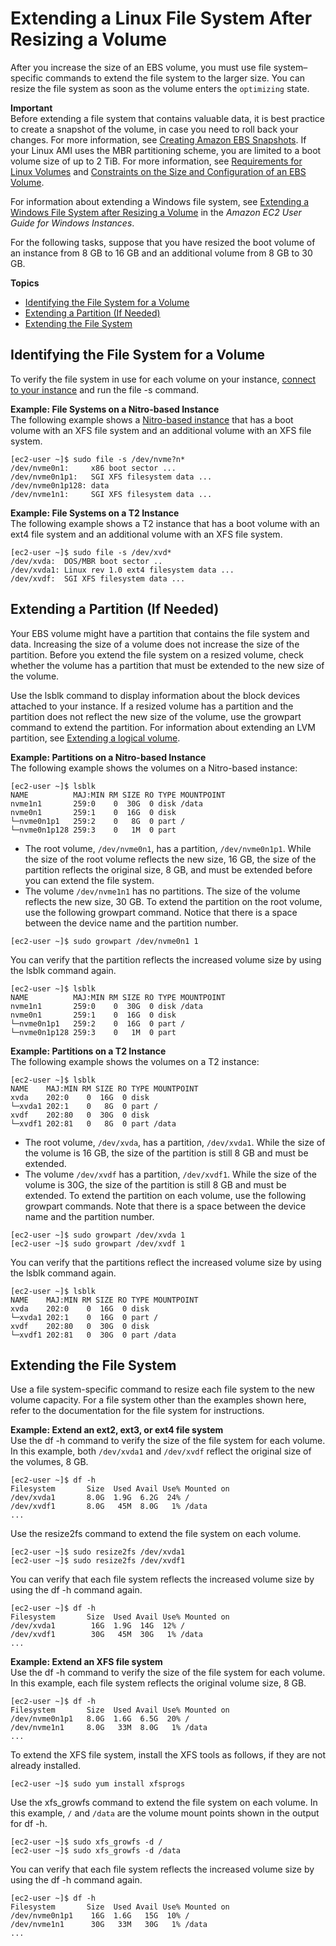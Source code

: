 # Extending a Linux File System After Resizing a Volume<a name="recognize-expanded-volume-linux"></a>

After you increase the size of an EBS volume, you must use file system–specific commands to extend the file system to the larger size\. You can resize the file system as soon as the volume enters the `optimizing` state\.

**Important**  
Before extending a file system that contains valuable data, it is best practice to create a snapshot of the volume, in case you need to roll back your changes\. For more information, see [Creating Amazon EBS Snapshots](ebs-creating-snapshot.md)\. If your Linux AMI uses the MBR partitioning scheme, you are limited to a boot volume size of up to 2 TiB\. For more information, see [Requirements for Linux Volumes](modify-volume-requirements.md#linux-volumes) and [Constraints on the Size and Configuration of an EBS Volume](volume_constraints.md)\. 

For information about extending a Windows file system, see [Extending a Windows File System after Resizing a Volume](https://docs.aws.amazon.com/AWSEC2/latest/WindowsGuide/recognize-expanded-volume-windows.html) in the *Amazon EC2 User Guide for Windows Instances*\.

For the following tasks, suppose that you have resized the boot volume of an instance from 8 GB to 16 GB and an additional volume from 8 GB to 30 GB\.

**Topics**
+ [Identifying the File System for a Volume](#identify-linux-file-system)
+ [Extending a Partition \(If Needed\)](#extend-linux-volume-partition)
+ [Extending the File System](#extend-linux-file-system)

## Identifying the File System for a Volume<a name="identify-linux-file-system"></a>

To verify the file system in use for each volume on your instance, [connect to your instance](AccessingInstances.md) and run the file \-s command\.

**Example: File Systems on a Nitro\-based Instance**  
The following example shows a [Nitro\-based instance](instance-types.md#ec2-nitro-instances) that has a boot volume with an XFS file system and an additional volume with an XFS file system\.  

```
[ec2-user ~]$ sudo file -s /dev/nvme?n*
/dev/nvme0n1:     x86 boot sector ...
/dev/nvme0n1p1:   SGI XFS filesystem data ...
/dev/nvme0n1p128: data
/dev/nvme1n1:     SGI XFS filesystem data ...
```

**Example: File Systems on a T2 Instance**  
The following example shows a T2 instance that has a boot volume with an ext4 file system and an additional volume with an XFS file system\.  

```
[ec2-user ~]$ sudo file -s /dev/xvd*
/dev/xvda:  DOS/MBR boot sector ..
/dev/xvda1: Linux rev 1.0 ext4 filesystem data ...
/dev/xvdf:  SGI XFS filesystem data ...
```

## Extending a Partition \(If Needed\)<a name="extend-linux-volume-partition"></a>

Your EBS volume might have a partition that contains the file system and data\. Increasing the size of a volume does not increase the size of the partition\. Before you extend the file system on a resized volume, check whether the volume has a partition that must be extended to the new size of the volume\.

Use the lsblk command to display information about the block devices attached to your instance\. If a resized volume has a partition and the partition does not reflect the new size of the volume, use the growpart command to extend the partition\. For information about extending an LVM partition, see [Extending a logical volume](https://www.tldp.org/HOWTO/html_single/LVM-HOWTO/#extendlv)\.

**Example: Partitions on a Nitro\-based Instance**  
The following example shows the volumes on a Nitro\-based instance:  

```
[ec2-user ~]$ lsblk
NAME          MAJ:MIN RM SIZE RO TYPE MOUNTPOINT
nvme1n1       259:0    0  30G  0 disk /data
nvme0n1       259:1    0  16G  0 disk
└─nvme0n1p1   259:2    0   8G  0 part /
└─nvme0n1p128 259:3    0   1M  0 part
```
+ The root volume, `/dev/nvme0n1`, has a partition, `/dev/nvme0n1p1`\. While the size of the root volume reflects the new size, 16 GB, the size of the partition reflects the original size, 8 GB, and must be extended before you can extend the file system\.
+ The volume `/dev/nvme1n1` has no partitions\. The size of the volume reflects the new size, 30 GB\.
To extend the partition on the root volume, use the following growpart command\. Notice that there is a space between the device name and the partition number\.  

```
[ec2-user ~]$ sudo growpart /dev/nvme0n1 1
```
You can verify that the partition reflects the increased volume size by using the lsblk command again\.  

```
[ec2-user ~]$ lsblk
NAME          MAJ:MIN RM SIZE RO TYPE MOUNTPOINT
nvme1n1       259:0    0  30G  0 disk /data
nvme0n1       259:1    0  16G  0 disk
└─nvme0n1p1   259:2    0  16G  0 part /
└─nvme0n1p128 259:3    0   1M  0 part
```

**Example: Partitions on a T2 Instance**  
The following example shows the volumes on a T2 instance:  

```
[ec2-user ~]$ lsblk
NAME    MAJ:MIN RM SIZE RO TYPE MOUNTPOINT
xvda    202:0    0  16G  0 disk
└─xvda1 202:1    0   8G  0 part /
xvdf    202:80   0  30G  0 disk
└─xvdf1 202:81   0   8G  0 part /data
```
+ The root volume, `/dev/xvda`, has a partition, `/dev/xvda1`\. While the size of the volume is 16 GB, the size of the partition is still 8 GB and must be extended\.
+ The volume `/dev/xvdf` has a partition, `/dev/xvdf1`\. While the size of the volume is 30G, the size of the partition is still 8 GB and must be extended\.
To extend the partition on each volume, use the following growpart commands\. Note that there is a space between the device name and the partition number\.  

```
[ec2-user ~]$ sudo growpart /dev/xvda 1
[ec2-user ~]$ sudo growpart /dev/xvdf 1
```
You can verify that the partitions reflect the increased volume size by using the lsblk command again\.  

```
[ec2-user ~]$ lsblk
NAME    MAJ:MIN RM SIZE RO TYPE MOUNTPOINT
xvda    202:0    0  16G  0 disk
└─xvda1 202:1    0  16G  0 part /
xvdf    202:80   0  30G  0 disk
└─xvdf1 202:81   0  30G  0 part /data
```

## Extending the File System<a name="extend-linux-file-system"></a>

Use a file system\-specific command to resize each file system to the new volume capacity\. For a file system other than the examples shown here, refer to the documentation for the file system for instructions\.

**Example: Extend an ext2, ext3, or ext4 file system**  
Use the df \-h command to verify the size of the file system for each volume\. In this example, both `/dev/xvda1` and `/dev/xvdf` reflect the original size of the volumes, 8 GB\.  

```
[ec2-user ~]$ df -h
Filesystem       Size  Used Avail Use% Mounted on
/dev/xvda1       8.0G  1.9G  6.2G  24% /
/dev/xvdf1       8.0G   45M  8.0G   1% /data
...
```
Use the resize2fs command to extend the file system on each volume\.  

```
[ec2-user ~]$ sudo resize2fs /dev/xvda1
[ec2-user ~]$ sudo resize2fs /dev/xvdf1
```
You can verify that each file system reflects the increased volume size by using the df \-h command again\.  

```
[ec2-user ~]$ df -h
Filesystem       Size  Used Avail Use% Mounted on
/dev/xvda1        16G  1.9G  14G  12% /
/dev/xvdf1        30G   45M  30G   1% /data
...
```

**Example: Extend an XFS file system**  
Use the df \-h command to verify the size of the file system for each volume\. In this example, each file system reflects the original volume size, 8 GB\.  

```
[ec2-user ~]$ df -h
Filesystem       Size  Used Avail Use% Mounted on
/dev/nvme0n1p1   8.0G  1.6G  6.5G  20% /
/dev/nvme1n1     8.0G   33M  8.0G   1% /data
...
```
To extend the XFS file system, install the XFS tools as follows, if they are not already installed\.  

```
[ec2-user ~]$ sudo yum install xfsprogs
```
Use the xfs\_growfs command to extend the file system on each volume\. In this example, `/` and `/data` are the volume mount points shown in the output for df \-h\.  

```
[ec2-user ~]$ sudo xfs_growfs -d /
[ec2-user ~]$ sudo xfs_growfs -d /data
```
You can verify that each file system reflects the increased volume size by using the df \-h command again\.  

```
[ec2-user ~]$ df -h
Filesystem       Size  Used Avail Use% Mounted on
/dev/nvme0n1p1    16G  1.6G   15G  10% /
/dev/nvme1n1      30G   33M   30G   1% /data
...
```
